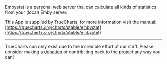 Embystat is a personal web server that can calculate all kinds of statistics from your (local) Emby server.

This App is supplied by TrueCharts, for more information visit the manual: [https://truecharts.org/charts/stable/embystat](https://truecharts.org/charts/stable/embystat)

---

TrueCharts can only exist due to the incredible effort of our staff.
Please consider making a [donation](https://truecharts.org/about/sponsor) or contributing back to the project any way you can!
